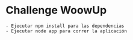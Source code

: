 # Challenge WoowUp

```
- Ejecutar npm install para las dependencias
- Ejecutar node app para correr la aplicación 
```
